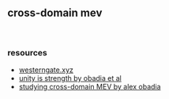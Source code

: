 ## cross-domain mev

<br>

### resources

* [westerngate.xyz](https://westerngate.xyz/)
* [unity is strength by obadia et al](https://arxiv.org/pdf/2112.01472.pdf)
* [studying cross-domain MEV by alex obadia](https://www.youtube.com/watch?v=dv5-Lzntv5M)
